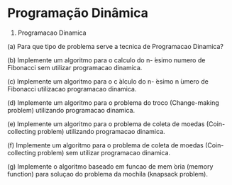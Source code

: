 # Programação Dinâmica
1. Programacao Dinamica

(a) Para que tipo de problema serve a tecnica de Programacao Dinamica?

(b) Implemente um algoritmo para o calculo do n- ́esimo numero de Fibonacci sem utilizar programacao dinamica.

(c) Implemente um algoritmo para o c ́alculo do n- ́esimo n ́umero de Fibonacci utilizacao programacao dinamica.

(d) Implemente um algoritmo para o problema do troco (Change-making problem) utilizando programacao dinamica.

(e) Implemente um algoritmo para o problema de coleta de moedas (Coin-collecting problem) utilizando programacao dinamica.

(f) Implemente um algoritmo para o problema de coleta de moedas (Coin-collecting problem) sem utilizar programacao dinamica.

(g) Implemente o algoritmo baseado em funcao de mem ́oria (memory function) para soluçao do problema da mochila (knapsack problem).

